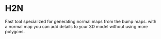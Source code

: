 # H2N
Fast tool specialized for generating normal maps from the bump maps. with a normal map you can add details to your 3D model without using more polygons.
